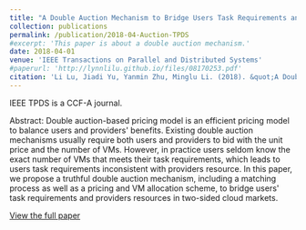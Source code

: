 ```yaml
---
title: "A Double Auction Mechanism to Bridge Users Task Requirements and Providers Resources in Two-Sided Cloud Markets"
collection: publications
permalink: /publication/2018-04-Auction-TPDS
#excerpt: 'This paper is about a double auction mechanism.'
date: 2018-04-01
venue: 'IEEE Transactions on Parallel and Distributed Systems'
#paperurl: 'http://lynnlilu.github.io/files/08170253.pdf'
citation: 'Li Lu, Jiadi Yu, Yanmin Zhu, Minglu Li. (2018). &quot;A Double Auction Mechanism to Bridge Users Task Requirements and Providers Resources in Two-Sided Cloud Markets.&quot; <i>IEEE Transactions on Parallel and Distributed Systems</i>. 29(4).'
---
```


IEEE TPDS is a CCF-A journal.

Abstract: Double auction-based pricing model is an efficient pricing model to balance users and providers' benefits. Existing double auction mechanisms usually require both users and providers to bid with the unit price and the number of VMs. However, in practice users seldom know the exact number of VMs that meets their task requirements, which leads to users task requirements inconsistent with providers resource. In this paper, we propose a truthful double auction mechanism, including a matching process as well as a pricing and VM allocation scheme, to bridge users' task requirements and providers resources in two-sided cloud markets. 

[View the full paper](http://lynnlilu.github.io/files/08170253.pdf)

